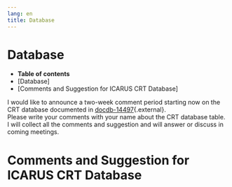 ```yaml
---
lang: en
title: Database
---
```




Database
====================================

-   **Table of contents**
-   [Database]
-   [Comments and Suggestion for ICARUS CRT
    Database]

I would like to announce a two-week comment period starting now on the
CRT database documented in
[docdb-14497](https://sbn-docdb.fnal.gov/cgi-bin/private/RetrieveFile?docid=14497&filename=CRTDB15Aug19.pdf&version=1){.external}.\
Please write your comments with your name about the CRT database table.\
I will collect all the comments and suggestion and will answer or
discuss in coming meetings.



Comments and Suggestion for ICARUS CRT Database 
==================================================================================================================
